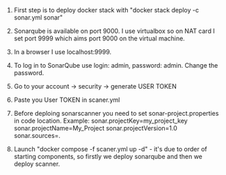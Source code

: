 1. First step is to deploy docker stack with "docker stack deploy -c sonar.yml sonar"
2. Sonarqube is available on port 9000. I use virtualbox so on NAT card I set port 9999 which aims port 9000 on the virtual machine.
3. In a browser I use localhost:9999.
4. To log in to SonarQube use login: admin, password: admin. Change the password.
5. Go to your account -> security -> generate USER TOKEN
6. Paste you User TOKEN in scaner.yml
7. Before deploing sonarscanner you need to set sonar-project.properties in code location.
  Example:
  sonar.projectKey=my_project_key
  sonar.projectName=My_Project
  sonar.projectVersion=1.0
  sonar.sources=.

9. Launch "docker compose -f scaner.yml up -d"  - it's due to order of starting components, so firstly we deploy sonarqube and then we deploy scanner.
